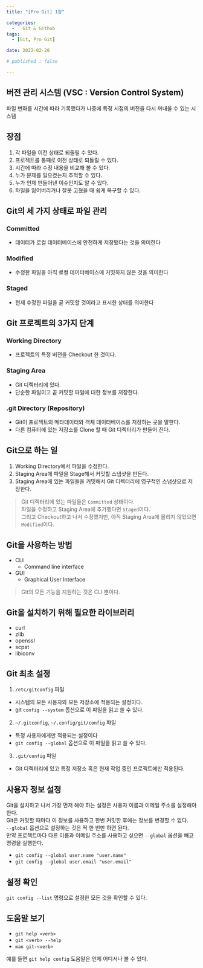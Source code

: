 ```yaml
---
title: "[Pro Git] 1장" 

categories:
  -   Git & Github
tags:
  - [Git, Pro Git]

date: 2022-02-20

# published : false

---
```



## 버전 관리 시스템 (VSC : Version Control System)
파일 변화를 시간에 따라 기록했다가 나중에 특정 시점의 버전을 다시 꺼내올 수 있는 시스템


## 장점
1. 각 파일을 이전 상태로 되돌릴 수 있다.
2. 프로젝트를 통째로 이전 상태로 되돌릴 수 있다.
3. 시간에 따라 수정 내용을 비교해 볼 수 있다.
4. 누가 문제를 일으켰는지 추적할 수 있다.
5. 누가 언제 만들어낸 이슈인지도 알 수 있다.
6. 파일을 잃어버리거나 잘못 고쳤을 때 쉽게 복구할 수 있다.


## Git의 세 가지 상태로 파일 관리

### Committed
- 데이터가 로컬 데이터베이스에 안전하게 저장됐다는 것을 의미한다

### Modified
- 수정한 파일을 아직 로컬 데이터베이스에 커밋하지 않은 것을 의미한다

### Staged
- 현재 수정한 파일을 곧 커밋할 것이라고 표시한 상태를 의미한다

## Git 프로젝트의 3가지 단계

### Working Directory
- 프로젝트의 특정 버전을 Checkout 한 것이다.

### Staging Area
- Git 디렉터리에 있다.  
- 단순한 파일이고 곧 커밋할 파일에 대한 정보를 저장한다.

### .git Directory (Repository)
- Git이 프로젝트의 메타데이터와 객체 데이터베이스를 저장하는 곳을 말한다.
- 다른 컴퓨터에 있는 저장소를 Clone 할 때 Git 디렉터리가 만들어 진다.

## Git으로 하는 일
1. Working Directory에서 파일을 수정한다.
2. Staging Area에 파일을 Stage해서 커밋할 스냅샷을 만든다.
3. Staging Area에 있는 파일들을 커밋해서 Git 디렉터리에 영구적인 스냅샷으로 저장한다.

> Git 디렉터리에 있는 파일들은 `Committed` 상태이다.  
파일을 수정하고 Staging Area에 추가했다면 `Staged`이다.  
그리고 Checkout하고 나서 수정했지만, 아직 Staging Area에 올리지 않았으면 `Modified`이다.

## Git을 사용하는 방법
- CLI
    - Command line interface
- GUI
    - Graphical User Interface

> Git의 모든 기능을 지원하는 것은 CLI 뿐이다.

## Git을 설치하기 위해 필요한 라이브러리
- curl
- zlib
- openssl
- scpat
- libiconv

## Git 최초 설정
1. `/etc/gitconfig` 파일
- 시스템의 모든 사용자와 모든 저장소에 적용되는 설정이다.
- git `config --system` 옵션으로 이 파일을 읽고 쓸 수 있다.
2. `~/.gitconfig`, `~/.config/git/config` 파일
- 특정 사용자에게만 적용되는 설정이다
- `git config --global` 옵션으로 이 파일을 읽고 쓸 수 있다.
3. `.git/config` 파일
- Git 디렉터리에 있고 특정 저장소 혹은 현재 작업 중인 프로젝트에만 적용된다.

## 사용자 정보 설정
Git을 설치하고 나서 가장 먼저 해야 하는 설정은 사용자 이름과 이메일 주소를 설정해야 한다.  
Git은 커밋할 때마다 이 정보를 사용하고 한번 커밋한 후에는 정보를 변경할 수 없다.  
`--global` 옵션으로 설정하는 것은 딱 한 번만 하면 된다.  
만약 프로젝트마다 다른 이름과 이메일 주소를 사용하고 싶으면 `--global` 옵션을 빼고 명령을 실행한다.

- `git config --global user.name "user.name"`
- `git config --global user.email "user.email"`

## 설정 확인
`git config --list` 명령으로 설정한 모든 것을 확인할 수 있다.

## 도움말 보기
- `git help <verb>`
- `git <verb> --help`
- `man git-<verb>`

예를 들면 `git help config` 도움말은 언제 어디서나 볼 수 있다.

